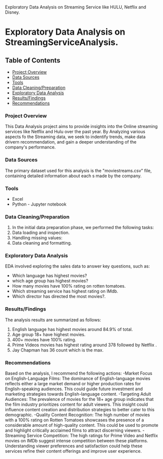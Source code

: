 
Exploratory Data Analysis on Streaming Service like HULU, Netflix and Disney.

# Exploratory Data Analysis on StreamingServiceAnalysis.

## Table of Contents
- [Project Overview](#project-overview)
- [Data Sources](#data-sources)
- [Tools](#tools)
- [Data Cleaning/Preparation](#data-cleaningpreparation)
- [Exploratory Data Analysis](#exploratory-data-analysis)
- [Results/Findings](#resultsfindings)
- [Recommendations](#recommendations)


### Project Overview
This Data Analysis project aims to provide insights into the Online streaming services like Netflix and Hulu over the past year. By Analyzing various aspects fo the Streaming data, we seek to indentify trends, make data drivern recommendation, and gain a deeper understanding of the company's performance.

### Data Sources
The primary dataset used for this analysis is the "moviestreams.csv" file, containing detailed information about each s made by the company.

### Tools
- Excel
- Python - Jupyter notebook

### Data Cleaning/Preparation
1. In the initial data preparation phase, we performed the following tasks:
2. Data loading and inspection.
3. Handling missing values:
4. Data cleaning and formatting.

### Exploratory Data Analysis

EDA involved exploring the sales data to answer key questions, such as:
- Which language has highest movies?
- which age group has highest movies?
- How many movies have 100% rating on rotten tomatoes.
- Which streaming service has highest rating on IMdb.
- Which director has directed the most movies?.


 ### Results/Findings
  The analysis results are summarized as follows:
  1. English language has highest movies around 84.9% of total.
  2. Age group 18+ have highest movies.
  3. 400+ movies have 100% rating.
  4. Prime Videos movies has highest rating around 378 followed by Netflix .
  5. Jay Chapman has 36 count which is the max.
 
  ### Recommendations
   Based on the analysis, I recommend the following actions:
  -Market Focus on English-Language Films: The dominance of English-language movies reflects either a large market demand or higher production rates for English-speaking audiences. This could guide future 
  investment and marketing strategies towards English-language content.
  -Targeting Adult Audiences: The prevalence of movies for the 18+ age group indicates that the film industry prioritizes content for adult viewers. This insight could influence content creation and distribution 
  strategies to better cater to this demographic.
  -Quality Content Recognition: The high number of movies with a 100% rating on Rotten Tomatoes showcases the presence of a considerable amount of high-quality content. This could be used to promote and highlight 
  critically acclaimed films to attract discerning viewers.
  -Streaming Service Competition: The high ratings for Prime Video and Netflix movies on IMDb suggest intense competition between these platforms. Understanding viewer preferences and satisfaction could help 
   these services refine their content offerings and improve user experience.

